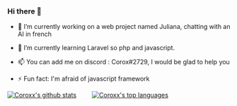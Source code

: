 ### Hi there 👋


- 🔭 I’m currently working on a web project named Juliana, chatting with an AI in french

- 🌱 I’m currently learning Laravel so php and javascript.

- 📫 You can add me on discord : Corox#2729, I would be glad to help you

- ⚡ Fun fact: I'm afraid of javascript framework

[![Coroxx's github stats](https://github-readme-stats.vercel.app/api?username=Coroxx&theme=gotham)](https://github.com/anuraghazra/github-readme-stats)&nbsp;&nbsp;&nbsp;&nbsp;&nbsp;&nbsp;&nbsp;&nbsp;   [![Coroxx's top languages](https://github-readme-stats.vercel.app/api/top-langs/?username=Coroxx&theme=gotham)](https://github.com/anuraghazra/github-readme-stats)
